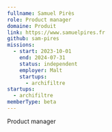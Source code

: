 ```yaml
---
fullname: Samuel Pirès
role: Product manager
domaine: Produit
link: https://www.samuelpires.fr
github: sam-pires
missions:
  - start: 2023-10-01
    end: 2024-07-31
    status: independent
    employer: Malt
    startups:
      - archifiltre
startups:
  - archifiltre
memberType: beta
---
```

Product manager
